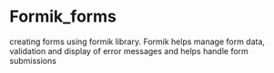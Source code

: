 # Formik_forms
creating forms using formik library.
Formik helps manage form data, validation and display of error messages and helps handle form submissions
